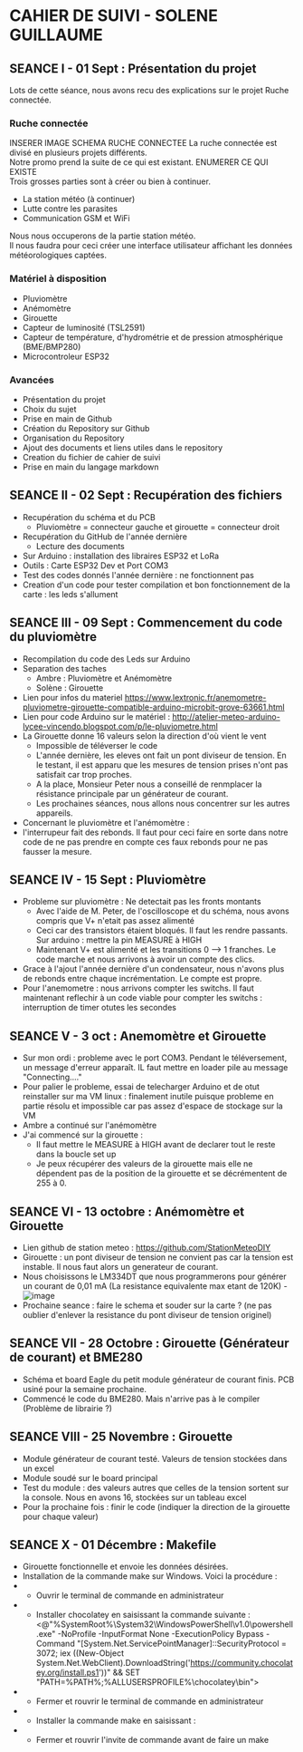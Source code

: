 CAHIER DE SUIVI - SOLENE GUILLAUME
==
SEANCE I - 01 Sept : Présentation du projet
-
Lots de cette séance, nous avons recu des explications sur le projet Ruche connectée. <br/> 

### Ruche connectée #

INSERER IMAGE SCHEMA RUCHE CONNECTEE
La ruche connectée est divisé en plusieurs projets différents. <br/>Notre promo prend la suite de ce qui est existant.
ENUMERER CE QUI EXISTE
<br/> Trois grosses parties sont à créer ou bien à continuer.
- La station météo (à continuer)
- Lutte contre les parasites
- Communication GSM et WiFi

Nous nous occuperons de la partie station météo. <br/> 
Il nous faudra pour ceci créer une interface utilisateur affichant les données météorologiques captées. <br/>

### Matériel à disposition #
- Pluviomètre
- Anémomètre
- Girouette
- Capteur de luminosité (TSL2591)
- Capteur de température, d'hydrométrie et de pression atmosphérique (BME/BMP280)
- Microcontroleur ESP32 

### Avancées #

- Présentation du projet
- Choix du sujet
- Prise en main de Github
- Création du Repository sur Github
- Organisation du Repository
- Ajout des documents et liens utiles dans le repository
- Creation du fichier de cahier de suivi
- Prise en main du langage markdown 

SEANCE II - 02 Sept : Recupération des fichiers
-

- Recupération du schéma et du PCB 
  - Pluviomètre = connecteur gauche et girouette = connecteur droit
- Recupération du GitHub de l'année dernière
  - Lecture des documents 
- Sur Arduino : installation des libraires ESP32 et LoRa
- Outils : Carte ESP32 Dev et Port COM3
- Test des codes donnés l'année dernière : ne fonctionnent pas
- Creation d'un code pour tester compilation et bon fonctionnement de la carte : les leds s'allument

SEANCE III - 09 Sept : Commencement du code du pluviomètre
-
- Recompilation du code des Leds sur Arduino
- Separation des taches
  - Ambre : Pluviomètre et Anémomètre
  - Solène : Girouette  
- Lien pour infos du materiel https://www.lextronic.fr/anemometre-pluviometre-girouette-compatible-arduino-microbit-grove-63661.html
- Lien pour code Arduino sur le matériel : http://atelier-meteo-arduino-lycee-vincendo.blogspot.com/p/le-pluviometre.html
- La Girouette donne 16 valeurs selon la direction d'où vient le vent
  - Impossible de téléverser le code
  - L'année dernière, les eleves ont fait un pont diviseur de tension. En le testant, il est apparu que les mesures de tension prises n'ont pas satisfait car trop proches. 
  - A la place, Monsieur Peter nous a conseillé de renmplacer la résistance principale par un générateur de courant.
  - Les prochaines séances, nous allons nous concentrer sur les autres appareils.
 - Concernant le pluviomètre et l'anémomètre :
  -   l'interrupeur fait des rebonds. Il faut pour ceci faire en sorte dans notre code de ne pas prendre en compte ces faux rebonds pour ne pas fausser la mesure.

SEANCE IV - 15 Sept : Pluviomètre
-
- Probleme sur pluviomètre : Ne detectait pas les fronts montants
  - Avec l'aide de M. Peter, de l'oscilloscope et du schéma, nous avons compris que V+ n'etait pas assez alimenté
  - Ceci car des transistors étaient bloqués. Il faut les rendre passants. Sur arduino : mettre la pin MEASURE à HIGH
  - Maintenant V+ est alimenté et les transitions 0 --> 1 franches. Le code marche et nous arrivons à avoir un compte des clics.
- Grace à l'ajout l'année dernière d'un condensateur, nous n'avons plus de rebonds entre chaque incrémentation. Le compte est propre.
- Pour l'anemometre : nous arrivons compter les switchs. Il faut maintenant reflechir à un code viable pour compter les switchs : interruption de timer otutes les secondes

SEANCE V - 3 oct : Anemomètre et Girouette
-
- Sur mon ordi : probleme avec le port COM3. Pendant le téléversement, un message d'erreur apparaît. IL faut mettre en loader pile au message "Connecting...."
- Pour palier le probleme, essai de telecharger Arduino et de otut reinstaller sur ma VM linux : finalement inutile puisque probleme en partie résolu et impossible car pas assez d'espace de stockage sur la VM
- Ambre a continué sur l'anémomètre
- J'ai commencé sur la girouette :
  - Il faut mettre le MEASURE à HIGH avant de declarer tout le reste dans la boucle set up
  - Je peux récupérer des valeurs de la girouette mais elle ne dépendent pas de la position de la girouette et se décrémentent de 255 à 0.  

SEANCE VI - 13 octobre : Anémomètre et Girouette
-
- Lien github de station meteo : https://github.com/StationMeteoDIY
- Girouette : un pont diviseur de tension ne convient pas car la tension est instable. Il nous faut alors un generateur de courant.
- Nous choisissons le LM334DT que nous programmerons pour générer un courant de 0,01 mA (La resistance equivalente max etant de 120K)
-![image](generateur.PNG)
- Prochaine seance : faire le schema et souder sur la carte ? (ne pas oublier d'enlever la resistance du pont diviseur de tension originel)

SEANCE VII - 28 Octobre : Girouette (Générateur de courant) et BME280
-
- Schéma et board Eagle du petit module générateur de courant finis. PCB usiné pour la semaine prochaine.
- Commencé le code du BME280. Mais n'arrive pas à le compiler (Problème de librairie ?)

SEANCE VIII - 25 Novembre : Girouette
-
- Module générateur de courant testé. Valeurs de tension stockées dans un excel
- Module soudé sur le board principal
- Test du module : des valeurs autres que celles de la tension sortent sur la console. Nous en avons 16, stockées sur un tableau excel
- Pour la prochaine fois : finir le code (indiquer la direction de la girouette pour chaque valeur)

SEANCE X - 01 Décembre : Makefile
-
- Girouette fonctionnelle et envoie les données désirées.
- Installation de la commande make sur Windows. Voici la procédure : 
- - Ouvrir le terminal de commande en administrateur 
- - Installer chocolatey en saisissant la commande suivante : <@"%SystemRoot%\System32\WindowsPowerShell\v1.0\powershell.exe" -NoProfile -InputFormat None -ExecutionPolicy Bypass -Command "[System.Net.ServicePointManager]::SecurityProtocol = 3072; iex ((New-Object System.Net.WebClient).DownloadString('https://community.chocolatey.org/install.ps1'))" &amp;&amp; SET "PATH=%PATH%;%ALLUSERSPROFILE%\chocolatey\bin">
- - Fermer et rouvrir le terminal de commande en administrateur
- - Installer la commande make en saisissant : <choco install make>
- - Fermer et rouvrir l'invite de commande avant de faire un make
  
